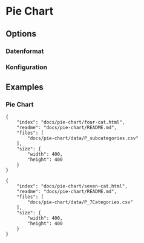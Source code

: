 # Pie Chart

## Options

### Datenformat

### Konfiguration

## Examples

### Pie Chart

```project
{
    "index": "docs/pie-chart/four-cat.html",
    "readme": "docs/pie-chart/README.md",
    "files": [
        "docs/pie-chart/data/P_subcategories.csv"
    ],
    "size": {
        "width": 400,
        "height": 400
    }
}
```

```project
{
    "index": "docs/pie-chart/seven-cat.html",
    "readme": "docs/pie-chart/README.md",
    "files": [
        "docs/pie-chart/data/P_7Categories.csv"
    ],
    "size": {
        "width": 400,
        "height": 400
    }
}
```

